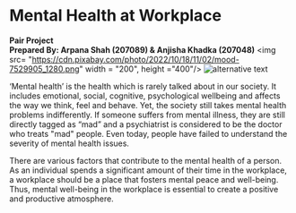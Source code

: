 # Mental Health at Workplace
**Pair Project**
<br>
**Prepared By: Arpana Shah (207089) & Anjisha Khadka (207048)**
<img src= "https://cdn.pixabay.com/photo/2022/10/18/11/02/mood-7529905_1280.png" width = "200", height ="400"/>
![alternative text](https://cdn.pixabay.com/photo/2022/10/18/11/02/mood-7529905_1280.png)

‘Mental health’ is the health which is rarely talked about in our society. It includes emotional, social, cognitive, psychological wellbeing and affects the way we think, feel and behave. Yet, the society still takes mental health problems indifferently. If someone suffers from mental illness, they are still directly tagged as “mad” and a psychiatrist is considered to be the doctor who treats "mad" people. Even today, people have failed to understand the severity of mental health issues. 

There are various factors that contribute to the mental health of a person. As an individual spends a significant amount of their time in the workplace, a workplace should be a place that fosters mental peace and well-being. Thus, mental well-being in the workplace is essential to create a positive and productive atmosphere.


